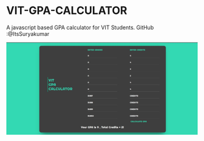 # VIT-GPA-CALCULATOR
A javascript based GPA calculator for VIT Students.
GitHub :@ItsSuryakumar

![Screenshot](img.JPG)
